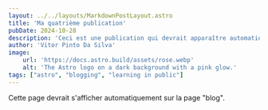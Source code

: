 ```yaml
---
layout: ../../layouts/MarkdownPostLayout.astro
title: 'Ma quatrième publication'
pubDate: 2024-10-28
description: 'Ceci est une publication qui devrait apparaître automatiquement.'
author: 'Vitor Pinto Da Silva'
image:
    url: 'https://docs.astro.build/assets/rose.webp'
    alt: 'The Astro logo on a dark background with a pink glow.'
tags: ["astro", "blogging", "learning in public"]
---
```


Cette page devrait s'afficher automatiquement sur la page "blog".